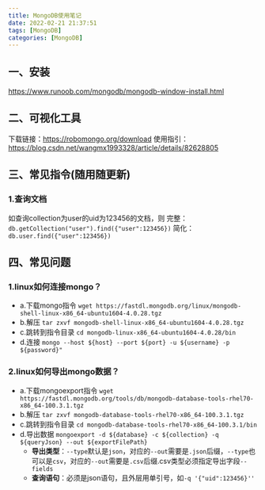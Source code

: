 ```yaml
---
title: MongoDB使用笔记
date: 2022-02-21 21:37:51
tags: [MongoDB]
categories: [MongoDB]
---
```

## 一、安装
https://www.runoob.com/mongodb/mongodb-window-install.html

## 二、可视化工具
下载链接：https://robomongo.org/download
使用指引：https://blog.csdn.net/wangmx1993328/article/details/82628805

## 三、常见指令(随用随更新)
### 1.查询文档
如查询collection为user的uid为123456的文档，则
完整：```db.getCollection("user").find({"user":123456})```
简化：```db.user.find({"user":123456})```

## 四、常见问题
### 1.linux如何连接mongo？
* a.下载mongo指令
```wget https://fastdl.mongodb.org/linux/mongodb-shell-linux-x86_64-ubuntu1604-4.0.28.tgz```
* b.解压
```tar zxvf mongodb-shell-linux-x86_64-ubuntu1604-4.0.28.tgz```
* c.跳转到指令目录
```cd mongodb-linux-x86_64-ubuntu1604-4.0.28/bin```
* d.连接
```mongo --host ${host} --port ${port} -u ${username} -p ${password}" ```

### 2.linux如何导出mongo数据？
* a.下载mongoexport指令
```wget https://fastdl.mongodb.org/tools/db/mongodb-database-tools-rhel70-x86_64-100.3.1.tgz```
* b.解压
```tar zxvf mongodb-database-tools-rhel70-x86_64-100.3.1.tgz```
* c.跳转到指令目录
```cd mongodb-database-tools-rhel70-x86_64-100.3.1/bin```
* d.导出数据
```mongoexport -d ${database} -c ${collection} -q ${queryJson} --out ${exportFilePath}```
  * **导出类型**：`--type`默认是`json`，对应的`--out`需要是`.json`后缀，`--type`也可以是`csv`，对应的`--out`需要是`.csv`后缀.csv类型必须指定导出字段`--fields`
  * **查询语句**：必须是json语句，且外层用单引号，如`-q '{"uid":123456}''`